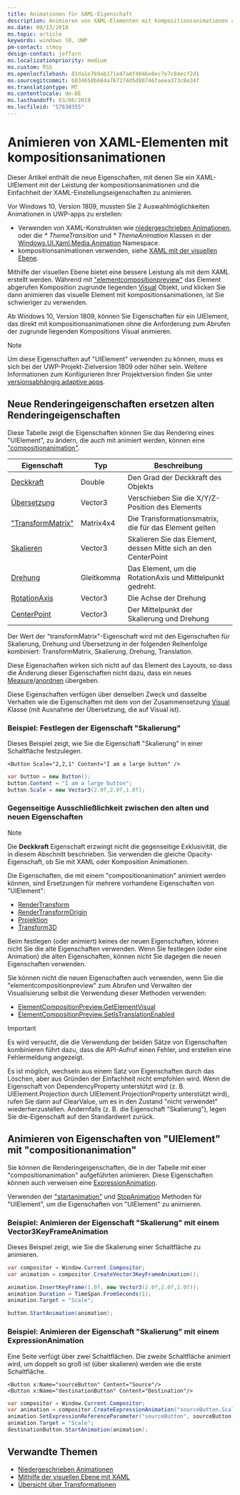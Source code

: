 ```yaml
---
title: Animationen für XAML-Eigenschaft
description: Animieren von XAML-Elementen mit kompositionsanimationen aus.
ms.date: 09/13/2018
ms.topic: article
keywords: windows 10, UWP
pm-contact: stmoy
design-contact: jeffarn
ms.localizationpriority: medium
ms.custom: RS5
ms.openlocfilehash: 81da1e769ab171e47a4f4046e8ec7e7c84ecf2d1
ms.sourcegitcommit: b034650b684a767274d5d88746faeea373c8e34f
ms.translationtype: MT
ms.contentlocale: de-DE
ms.lasthandoff: 03/06/2019
ms.locfileid: "57630355"
---
```

# <a name="animating-xaml-elements-with-composition-animations"></a>Animieren von XAML-Elementen mit kompositionsanimationen

Dieser Artikel enthält die neue Eigenschaften, mit denen Sie ein XAML-UIElement mit der Leistung der kompositionsanimationen und die Einfachheit der XAML-Einstellungseigenschaften zu animieren.

Vor Windows 10, Version 1809, mussten Sie 2 Auswahlmöglichkeiten Animationen in UWP-apps zu erstellen:

- Verwenden von XAML-Konstrukten wie [niedergeschrieben Animationen](storyboarded-animations.md), oder die _* ThemeTransition_ und _* ThemeAnimation_ Klassen in der [ Windows.UI.Xaml.Media.Animation](/uwp/api/windows.ui.xaml.media.animation) Namespace.
- kompositionsanimationen verwenden, siehe [XAML mit der visuellen Ebene](../../composition/using-the-visual-layer-with-xaml.md).

Mithilfe der visuellen Ebene bietet eine bessere Leistung als mit dem XAML erstellt werden. Während mit ["elementcompositionpreview"](/uwp/api/Windows.UI.Xaml.Hosting.ElementCompositionPreview) das Element abgerufen Komposition zugrunde liegenden [Visual](/uwp/api/windows.ui.composition.visual) Objekt, und klicken Sie dann animieren das visuelle Element mit kompositionsanimationen, ist Sie schwieriger zu verwenden.

Ab Windows 10, Version 1809, können Sie Eigenschaften für ein UIElement, das direkt mit kompositionsanimationen ohne die Anforderung zum Abrufen der zugrunde liegenden Kompositions Visual animieren.

> [!NOTE]
> Um diese Eigenschaften auf "UIElement" verwenden zu können, muss es sich bei der UWP-Projekt-Zielversion 1809 oder höher sein. Weitere Informationen zum Konfigurieren Ihrer Projektversion finden Sie unter [versionsabhängig adaptive apps](../../debug-test-perf/version-adaptive-apps.md).

## <a name="new-rendering-properties-replace-old-rendering-properties"></a>Neue Renderingeigenschaften ersetzen alten Renderingeigenschaften

Diese Tabelle zeigt die Eigenschaften können Sie das Rendering eines "UIElement", zu ändern, die auch mit animiert werden, können eine ["compositionanimation"](/uwp/api/windows.ui.composition.compositionanimation).

| Eigenschaft | Typ | Beschreibung |
| -- | -- | -- |
| [Deckkraft](/uwp/api/windows.ui.xaml.uielement.opacity) | Double | Den Grad der Deckkraft des Objekts |
| [Übersetzung](/uwp/api/windows.ui.xaml.uielement.translation) | Vector3 | Verschieben Sie die X/Y/Z-Position des Elements |
| ["TransformMatrix"](/uwp/api/windows.ui.xaml.uielement.transformmatrix) | Matrix4x4 | Die Transformationsmatrix, die für das Element gelten |
| [Skalieren](/uwp/api/windows.ui.xaml.uielement.scale) | Vector3 | Skalieren Sie das Element, dessen Mitte sich an den CenterPoint |
| [Drehung](/uwp/api/windows.ui.xaml.uielement.rotation) | Gleitkomma | Das Element, um die RotationAxis und Mittelpunkt gedreht. |
| [RotationAxis](/uwp/api/windows.ui.xaml.uielement.rotationaxis) | Vector3 | Die Achse der Drehung |
| [CenterPoint](/uwp/api/windows.ui.xaml.uielement.centerpoint) | Vector3 | Der Mittelpunkt der Skalierung und Drehung |

Der Wert der "transformMatrix"-Eigenschaft wird mit den Eigenschaften für Skalierung, Drehung und Übersetzung in der folgenden Reihenfolge kombiniert:  TransformMatrix, Skalierung, Drehung, Translation.

Diese Eigenschaften wirken sich nicht auf das Element des Layouts, so dass die Änderung dieser Eigenschaften nicht dazu, dass ein neues [Measure](/uwp/api/windows.ui.xaml.uielement.measure)/[anordnen](/uwp/api/windows.ui.xaml.uielement.arrange) übergeben.

Diese Eigenschaften verfügen über denselben Zweck und dasselbe Verhalten wie die Eigenschaften mit dem von der Zusammensetzung [Visual](/uwp/api/windows.ui.composition.visual) Klasse (mit Ausnahme der Übersetzung, die auf Visual ist).

### <a name="example-setting-the-scale-property"></a>Beispiel: Festlegen der Eigenschaft "Skalierung"

Dieses Beispiel zeigt, wie Sie die Eigenschaft "Skalierung" in einer Schaltfläche festzulegen.

```xaml
<Button Scale="2,2,1" Content="I am a large button" />
```

```csharp
var button = new Button();
button.Content = "I am a large button";
button.Scale = new Vector3(2.0f,2.0f,1.0f);
```

### <a name="mutual-exclusivity-between-new-and-old-properties"></a>Gegenseitige Ausschließlichkeit zwischen den alten und neuen Eigenschaften

> [!NOTE]
> Die **Deckkraft** Eigenschaft erzwingt nicht die gegenseitige Exklusivität, die in diesem Abschnitt beschrieben. Sie verwenden die gleiche Opacity-Eigenschaft, ob Sie mit XAML oder Komposition Animationen.

Die Eigenschaften, die mit einem "compositionanimation" animiert werden können, sind Ersetzungen für mehrere vorhandene Eigenschaften von "UIElement":

- [RenderTransform](/uwp/api/windows.ui.xaml.uielement.rendertransform)
- [RenderTransformOrigin](/uwp/api/windows.ui.xaml.uielement.rendertransformorigin)
- [Projektion](/uwp/api/windows.ui.xaml.uielement.projection)
- [Transform3D](/uwp/api/windows.ui.xaml.uielement.transform3d)

Beim festlegen (oder animiert) keines der neuen Eigenschaften, können nicht Sie die alte Eigenschaften verwenden. Wenn Sie festlegen (oder eine Animation) die alten Eigenschaften, können nicht Sie dagegen die neuen Eigenschaften verwenden.

Sie können nicht die neuen Eigenschaften auch verwenden, wenn Sie die "elementcompositionpreview" zum Abrufen und Verwalten der Visualisierung selbst die Verwendung dieser Methoden verwenden:

- [ElementCompositionPreview.GetElementVisual](/uwp/api/windows.ui.xaml.hosting.elementcompositionpreview.getelementvisual)
- [ElementCompositionPreview.SetIsTranslationEnabled](/uwp/api/windows.ui.xaml.hosting.elementcompositionpreview.setistranslationenabled)

> [!IMPORTANT]
> Es wird versucht, die die Verwendung der beiden Sätze von Eigenschaften kombinieren führt dazu, dass die API-Aufruf einen Fehler, und erstellen eine Fehlermeldung angezeigt.

Es ist möglich, wechseln aus einem Satz von Eigenschaften durch das Löschen, aber aus Gründen der Einfachheit nicht empfohlen wird. Wenn die Eigenschaft von DependencyProperty unterstützt wird (z. B. UIElement.Projection durch UIElement.ProjectionProperty unterstützt wird), rufen Sie dann auf ClearValue, um es in den Zustand "nicht verwendet" wiederherzustellen. Andernfalls (z. B. die Eigenschaft "Skalierung"), legen Sie die-Eigenschaft auf den Standardwert zurück.

## <a name="animating-uielement-properties-with-compositionanimation"></a>Animieren von Eigenschaften von "UIElement" mit "compositionanimation"

Sie können die Renderingeigenschaften, die in der Tabelle mit einer "compositionanimation" aufgeführten animieren. Diese Eigenschaften können auch verweisen eine [ExpressionAnimation](/uwp/api/windows.ui.composition.expressionanimation).

Verwenden der ["startanimation"](/uwp/api/windows.ui.xaml.uielement.startanimation) und [StopAnimation](/uwp/api/windows.ui.xaml.uielement.stopanimation) Methoden für "UIElement", um die Eigenschaften von "UIElement" zu animieren.

### <a name="example-animating-the-scale-property-with-a-vector3keyframeanimation"></a>Beispiel: Animieren der Eigenschaft "Skalierung" mit einem Vector3KeyFrameAnimation

Dieses Beispiel zeigt, wie Sie die Skalierung einer Schaltfläche zu animieren.

```csharp
var compositor = Window.Current.Compositor;
var animation = compositor.CreateVector3KeyFrameAnimation();

animation.InsertKeyFrame(1.0f, new Vector3(2.0f,2.0f,1.0f));
animation.Duration = TimeSpan.FromSeconds(1);
animation.Target = "Scale";

button.StartAnimation(animation);
```

### <a name="example-animating-the-scale-property-with-an-expressionanimation"></a>Beispiel: Animieren der Eigenschaft "Skalierung" mit einem ExpressionAnimation

Eine Seite verfügt über zwei Schaltflächen. Die zweite Schaltfläche animiert wird, um doppelt so groß ist (über skalieren) werden wie die erste Schaltfläche.

```xaml
<Button x:Name="sourceButton" Content="Source"/>
<Button x:Name="destinationButton" Content="Destination"/>
```

```csharp
var compositor = Window.Current.Compositor;
var animation = compositor.CreateExpressionAnimation("sourceButton.Scale*2");
animation.SetExpressionReferenceParameter("sourceButton", sourceButton);
animation.Target = "Scale";
destinationButton.StartAnimation(animation);
```

## <a name="related-topics"></a>Verwandte Themen

- [Niedergeschrieben Animationen](storyboarded-animations.md)
- [Mithilfe der visuellen Ebene mit XAML](../../composition/using-the-visual-layer-with-xaml.md)
- [Übersicht über Transformationen](../layout/transforms.md)
